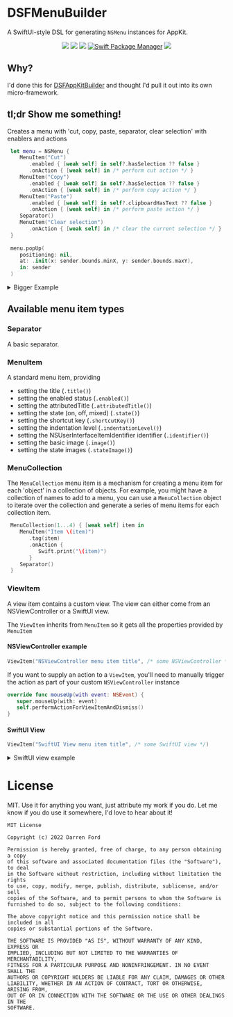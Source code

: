 # DSFMenuBuilder

A SwiftUI-style DSL for generating `NSMenu` instances for AppKit.

<p align="center">
    <img src="https://img.shields.io/github/v/tag/dagronf/DSFMenuBuilder" />
    <img src="https://img.shields.io/badge/macOS-10.11+-red" />
    <img src="https://img.shields.io/badge/Swift-5.3-orange.svg" />
    <a href="https://swift.org/package-manager">
        <img src="https://img.shields.io/badge/spm-compatible-brightgreen.svg?style=flat" alt="Swift Package Manager" /></a>
    <img src="https://img.shields.io/badge/License-MIT-lightgrey" />
</p>

## Why?

I'd done this for [DSFAppKitBuilder](https://github.com/dagronf/DSFAppKitBuilder) and thought I'd pull it out into its own micro-framework.

## tl;dr Show me something!

Creates a menu with 'cut, copy, paste, separator, clear selection' with enablers and actions

```swift
 let menu = NSMenu {
    MenuItem("Cut")
       .enabled { [weak self] in self?.hasSelection ?? false }
       .onAction { [weak self] in /* perform cut action */ }
    MenuItem("Copy")
       .enabled { [weak self] in self?.hasSelection ?? false }
       .onAction { [weak self] in /* perform copy action */ }
    MenuItem("Paste")
       .enabled { [weak self] in self?.clipboardHasText ?? false }
       .onAction { [weak self] in /* perform paste action */ }
    Separator()
    MenuItem("Clear selection")
       .onAction { [weak self] in /* clear the current selection */ }
 }
 
 menu.popUp(
    positioning: nil,
    at: .init(x: sender.bounds.minX, y: sender.bounds.maxY),
    in: sender
 )
```

<details>
<summary>Bigger Example</summary>

```swift
 // A fictional NSViewController that displays an interactive position matrix
 let positionMatrixViewController = PositionMatrixViewController()

 // A menu to be displayed as a submenu of the main menu
 private lazy var presets = Menu {
    MenuItem("Github")
       .onAction { [weak self] in
          // Change the style to github
       }
    }
    MenuItem("BitBucket")
       .onAction { [weak self] in
          // Change the style to bitbucket
       }
    }
 }
 
 let menu = Menu {
    MenuItem("Convert tabs to spaces")
       .onAction { [weak self] in /* perform tabs to spaces */ }
    MenuItem("Convert spaces to tabs")
       .onAction { [weak self] in /* perform spaces to tabs */ }
    Separator()
    ViewItem("Position Matrix", positionMatrixViewController)
    Separator()
    MenuItem("Preset Styles", subMenu: presets)
 }
```

</details>

## Available menu item types

### Separator

A basic separator.

### MenuItem

A standard menu item, providing

* setting the title (`.title()`)
* setting the enabled status (`.enabled()`)
* setting the attributedTitle (`.attributedTitle()`)
* setting the state (on, off, mixed) (`.state()`)
* setting the shortcut key (`.shortcutKey()`)
* setting the indentation level (`.indentationLevel()`)
* setting the NSUserInterfaceItemIdentifier identifier (`.identifier()`)
* setting the basic image (`.image()`)
* setting the state images (`.stateImage()`)

### MenuCollection

The `MenuCollection` menu item is a mechanism for creating a menu item for each 'object' in a collection of objects.
For example, you might have a collection of names to add to a menu, you can use a `MenuCollection` object
to iterate over the collection and generate a series of menu items for each collection item.

```swift
 MenuCollection(1...4) { [weak self] item in
    MenuItem("Item \(item)")
       .tag(item)
       .onAction {
          Swift.print("\(item)")
       }
    Separator()
 }
```

### ViewItem

A view item contains a custom view. The view can either come from an NSViewController or a SwiftUI view.

The `ViewItem` inherits from `MenuItem` so it gets all the properties provided by `MenuItem`

#### NSViewController example

```swift
ViewItem("NSViewController menu item title", /* some NSViewController */)
```

If you want to supply an action to a `ViewItem`, you'll need to manually trigger the action as part of your
custom `NSViewController` instance

```swift
override func mouseUp(with event: NSEvent) {
   super.mouseUp(with: event)
   self.performActionForViewItemAndDismiss()
}
```

#### SwiftUI View

```swift
ViewItem("SwiftUI View menu item title", /* some SwiftUI view */)
```

<details>
<summary>SwiftUI view example</summary>

Integrating a SwiftUI view is straightforward, however getting values in and out
of the view can get a little tricky.

```swift
class SwiftUIModel {
   var doubleValue: Double = 20
}

struct SwiftUIMenuItemView: View {
   let model: SwiftUIModel
   @State var currentValue: Double

   init(model: SwiftUIModel) {
      self.model = model
      currentValue = model.doubleValue
   }

   var body: some View {

      let valueBinding = Binding<Double>(
         get: {
            self.currentValue
         },
         set: {
            self.currentValue = $0
            self.model.doubleValue = $0
         }
      )

      VStack(alignment: .leading, spacing: 0) {
         Text("Using a SwiftUI view").font(.callout)
         HStack {
            Slider(value: valueBinding, in: 0 ... 100).controlSize(.small)
               .frame(maxWidth: .infinity)
            Text("\(currentValue, specifier: "%.1f")")
               .frame(maxWidth: 38)
         }
      }
      .padding(EdgeInsets(top: 4, leading: 12, bottom: 4, trailing: 12))
   }
}

let menu = NSMenu {
   ViewItem("SwiftUI", SwiftUIMenuItemView(model: swiftUIModel))
}
```

</details>

# License

MIT. Use it for anything you want, just attribute my work if you do. Let me know if you do use it somewhere, I'd love to hear about it!

```
MIT License

Copyright (c) 2022 Darren Ford

Permission is hereby granted, free of charge, to any person obtaining a copy
of this software and associated documentation files (the "Software"), to deal
in the Software without restriction, including without limitation the rights
to use, copy, modify, merge, publish, distribute, sublicense, and/or sell
copies of the Software, and to permit persons to whom the Software is
furnished to do so, subject to the following conditions:

The above copyright notice and this permission notice shall be included in all
copies or substantial portions of the Software.

THE SOFTWARE IS PROVIDED "AS IS", WITHOUT WARRANTY OF ANY KIND, EXPRESS OR
IMPLIED, INCLUDING BUT NOT LIMITED TO THE WARRANTIES OF MERCHANTABILITY,
FITNESS FOR A PARTICULAR PURPOSE AND NONINFRINGEMENT. IN NO EVENT SHALL THE
AUTHORS OR COPYRIGHT HOLDERS BE LIABLE FOR ANY CLAIM, DAMAGES OR OTHER
LIABILITY, WHETHER IN AN ACTION OF CONTRACT, TORT OR OTHERWISE, ARISING FROM,
OUT OF OR IN CONNECTION WITH THE SOFTWARE OR THE USE OR OTHER DEALINGS IN THE
SOFTWARE.
```

